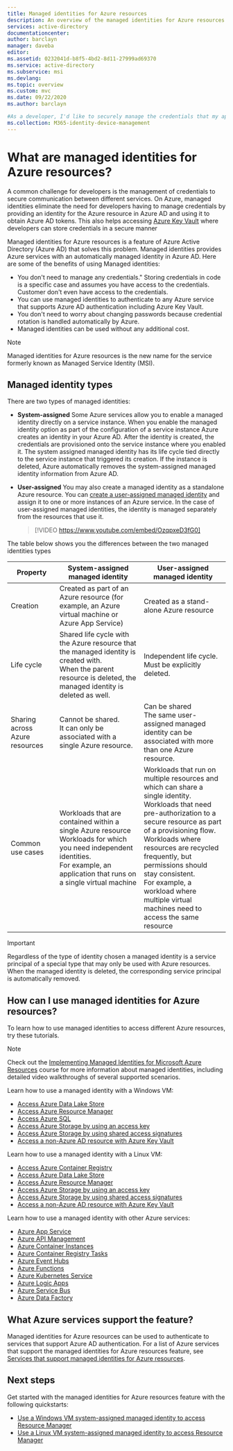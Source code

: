 ```yaml
---
title: Managed identities for Azure resources
description: An overview of the managed identities for Azure resources.
services: active-directory
documentationcenter:
author: barclayn
manager: daveba
editor:
ms.assetid: 0232041d-b8f5-4bd2-8d11-27999ad69370
ms.service: active-directory
ms.subservice: msi
ms.devlang:
ms.topic: overview
ms.custom: mvc
ms.date: 09/22/2020
ms.author: barclayn

#As a developer, I'd like to securely manage the credentials that my application uses for authenticating to cloud services without having the credentials in my code or checked into source control.
ms.collection: M365-identity-device-management
---
```


# What are managed identities for Azure resources?

A common challenge for developers is the management of credentials to secure communication between different services. On Azure, managed identities eliminate the need for developers having to manage credentials by providing an identity for the Azure resource in Azure AD and using it to obtain Azure AD tokens. This also helps accessing [Azure Key Vault](../../key-vault/general/overview.md) where developers can store credentials in a secure manner

Managed identities for Azure resources is a feature of Azure Active Directory (Azure AD) that solves this problem. Managed identities provides Azure services with an automatically managed identity in Azure AD. Here are some of the benefits of using Managed identities:

- You don't need to manage any credentials." Storing credentials in code is a specific case and assumes you have access to the credentials. Customer don't even have access to the credentials.
- You can use managed identities to authenticate to any Azure service that supports Azure AD authentication including Azure Key Vault.
- You don't need to worry about changing passwords because credential rotation is handled automatically by Azure. 
- Managed identities can be used without any additional cost.

> [!NOTE]
> Managed identities for Azure resources is the new name for the service formerly known as Managed Service Identity (MSI).

## Managed identity types

There are two types of managed identities:

- **System-assigned** Some Azure services allow you to enable a managed identity directly on a service instance. When you enable the managed identity option as part of the configuration of a service instance Azure creates an identity in your Azure AD. After the identity is created, the credentials are provisioned onto the service instance where you enabled it. The system assigned managed identity has its life cycle tied directly to the service instance that triggered its creation. If the instance is deleted, Azure automatically removes the system-assigned managed identity information from Azure AD.
- **User-assigned** You may also create a managed identity as a standalone Azure resource. You can [create a user-assigned managed identity](how-to-manage-ua-identity-portal.md) and assign it to one or more instances of an Azure service. In the case of user-assigned managed identities, the identity is managed separately from the resources that use it.

    > [!VIDEO https://www.youtube.com/embed/OzqpxeD3fG0]

The table below shows you the differences between the two managed identities types

|  Property    | System-assigned managed identity | User-assigned managed identity |
|------|----------------------------------|--------------------------------|
| Creation |  Created as part of an Azure resource (for example, an Azure virtual machine or Azure App Service) | Created as a stand-alone Azure resource |
| Life cycle | Shared life cycle with the Azure resource that the managed identity is created with. <br/> When the parent resource is deleted, the managed identity is deleted as well. | Independent life cycle. <br/> Must be explicitly deleted. |
| Sharing across Azure resources | Cannot be shared. <br/> It can only be associated with a single Azure resource. | Can be shared <br/> The same user-assigned managed identity can be associated with more than one Azure resource. |
| Common use cases | Workloads that are contained within a single Azure resource <br/> Workloads for which you need independent identities. <br/> For example, an application that runs on a single virtual machine | Workloads that run on multiple resources and which can share a single identity. <br/> Workloads that need pre-authorization to a secure resource as part of a provisioning flow. <br/> Workloads where resources are recycled frequently, but permissions should stay consistent. <br/> For example, a workload where multiple virtual machines need to access the same resource |

>[!IMPORTANT]
>Regardless of the type of identity chosen a managed identity is a service principal of a special type that may only be used with Azure resources. When the managed identity is deleted, the corresponding service principal is automatically removed.

## How can I use managed identities for Azure resources?

To learn how to use managed identities to access different Azure resources, try these tutorials.

> [!NOTE]
> Check out the [Implementing Managed Identities for Microsoft Azure Resources](https://www.pluralsight.com/courses/microsoft-azure-resources-managed-identities-implementing) course for more information about managed identities, including detailed video walkthroughs of several supported scenarios.

Learn how to use a managed identity with a Windows VM:

* [Access Azure Data Lake Store](tutorial-windows-vm-access-datalake.md)
* [Access Azure Resource Manager](tutorial-windows-vm-access-arm.md)
* [Access Azure SQL](tutorial-windows-vm-access-sql.md)
* [Access Azure Storage by using an access key](tutorial-vm-windows-access-storage.md)
* [Access Azure Storage by using shared access signatures](tutorial-windows-vm-access-storage-sas.md)
* [Access a non-Azure AD resource with Azure Key Vault](tutorial-windows-vm-access-nonaad.md)

Learn how to use a managed identity with a Linux VM:

* [Access Azure Container Registry](../../container-registry/container-registry-authentication-managed-identity.md)
* [Access Azure Data Lake Store](tutorial-linux-vm-access-datalake.md)
* [Access Azure Resource Manager](tutorial-linux-vm-access-arm.md)
* [Access Azure Storage by using an access key](tutorial-linux-vm-access-storage.md)
* [Access Azure Storage by using shared access signatures](tutorial-linux-vm-access-storage-sas.md)
* [Access a non-Azure AD resource with Azure Key Vault](tutorial-linux-vm-access-nonaad.md)

Learn how to use a managed identity with other Azure services:

* [Azure App Service](../../app-service/overview-managed-identity.md)
* [Azure API Management](../../api-management/api-management-howto-use-managed-service-identity.md)
* [Azure Container Instances](../../container-instances/container-instances-managed-identity.md)
* [Azure Container Registry Tasks](../../container-registry/container-registry-tasks-authentication-managed-identity.md)
* [Azure Event Hubs](../../event-hubs/authenticate-managed-identity.md)
* [Azure Functions](../../app-service/overview-managed-identity.md)
* [Azure Kubernetes Service](../../aks/use-managed-identity.md)
* [Azure Logic Apps](../../logic-apps/create-managed-service-identity.md)
* [Azure Service Bus](../../service-bus-messaging/service-bus-managed-service-identity.md)
* [Azure Data Factory](../../data-factory/data-factory-service-identity.md)


## What Azure services support the feature?<a name="which-azure-services-support-managed-identity"></a>

Managed identities for Azure resources can be used to authenticate to services that support Azure AD authentication. For a list of Azure services that support the managed identities for Azure resources feature, see [Services that support managed identities for Azure resources](./services-support-managed-identities.md).

## Next steps

Get started with the managed identities for Azure resources feature with the following quickstarts:

* [Use a Windows VM system-assigned managed identity to access Resource Manager](tutorial-windows-vm-access-arm.md)
* [Use a Linux VM system-assigned managed identity to access Resource Manager](tutorial-linux-vm-access-arm.md)